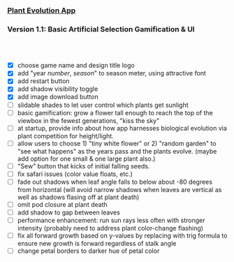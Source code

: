 ### [Plant Evolution App](https://github.com/matthewmain/plant_evolution_app) 
### Version 1.1: Basic Artificial Selection Gamification & UI

<br>
<br>

- [X] choose game name and design title logo
- [X] add "year _number_, _season_" to season meter, using attractive font
- [X] add restart button
- [X] add shadow visibility toggle
- [X] add image download button
- [ ] slidable shades to let user control which plants get sunlight
- [ ] basic gamification: grow a flower tall enough to reach the top of the viewbox in the fewest generations, "kiss the sky"
- [ ] at startup, provide info about how app harnesses biological evolution via plant competition for height/light.
- [ ] allow users to choose 1) "tiny white flower" or 2) "random garden" to "see what happens" as the years pass and the plants evolve. (maybe add option for one small & one large plant also.)
- [ ] "Sew" button that kicks of initial falling seeds.
- [ ] fix safari issues (color value floats, etc.)
- [ ] fade out shadows when leaf angle falls to below about -80 degrees from horizontal (will avoid narrow shadows when leaves are vertical as well as shadows flasing off at plant death)
- [ ] omit pod closure at plant death
- [ ] add shadow to gap between leaves
- [ ] performance enhancement: run sun rays less often with stronger intensity (probably need to address plant color-change flashing)
- [ ] fix all forward growth based on y-values by replacing with trig formula to ensure new growth is forward regardless of stalk angle
- [ ] change petal borders to darker hue of petal color
